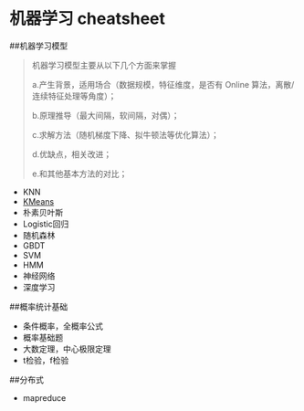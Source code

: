 机器学习 cheatsheet
=======

##机器学习模型
> 机器学习模型主要从以下几个方面来掌握
> 
> a.产生背景，适用场合（数据规模，特征维度，是否有 Online 算法，离散/连续特征处理等角度）；
> 
> b.原理推导（最大间隔，软间隔，对偶）；
> 
> c.求解方法（随机梯度下降、拟牛顿法等优化算法）；
> 
> d.优缺点，相关改进；
> 
> e.和其他基本方法的对比；

* KNN
* [KMeans](./算法笔记和实现/聚类/kmeans)
* 朴素贝叶斯 
* Logistic回归
* 随机森林
* GBDT
* SVM
* HMM
* 神经网络
* 深度学习

##概率统计基础

* 条件概率，全概率公式
* 概率基础题
* 大数定理，中心极限定理
* t检验，f检验

##分布式

* mapreduce

